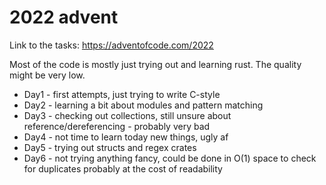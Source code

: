 # 2022 advent

Link to the tasks: https://adventofcode.com/2022

Most of the code is mostly just trying out and learning rust. The quality might be very low.

* Day1 - first attempts, just trying to write C-style
* Day2 - learning a bit about modules and pattern matching
* Day3 - checking out collections, still unsure about reference/dereferencing - probably very bad
* Day4 - not time to learn today new things, ugly af
* Day5 - trying out structs and regex crates
* Day6 - not trying anything fancy, could be done in O(1) space to check for duplicates probably at the cost of readability
